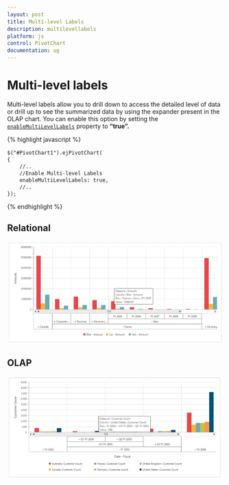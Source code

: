 ```yaml
---
layout: post
title: Multi-level Labels
description: multilevellabels
platform: js
control: PivotChart
documentation: ug
---
```


# Multi-level labels

Multi-level labels allow you to drill down to access the detailed level of data or drill up to see the summarized data by using the expander present in the OLAP chart. You can enable this option by setting the [`enableMultiLevelLabels`](/api/js/ejpivotchart#members:enableMultiLevelLabels) property to **“true”.**

{% highlight javascript %}

    $("#PivotChart1").ejPivotChart(
    {
        //..
        //Enable Multi-level Labels
        enableMultiLevelLabels: true,
        //..
    });
{% endhighlight %}


## Relational

![](MultiLevelLabels_images/relational.png)

## OLAP

![](MultiLevelLabels_images/olap.png)


